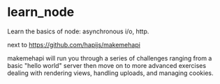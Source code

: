 # learn_node
Learn the basics of node: asynchronous i/o, http.

next to 
https://github.com/hapijs/makemehapi

makemehapi will run you through a series of challenges ranging from a basic "hello world" server then move on to more advanced exercises dealing with rendering views, handling uploads, and managing cookies.
